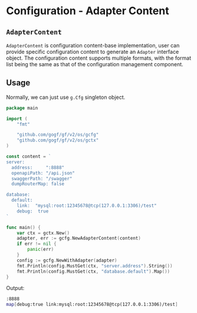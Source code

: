 # Configuration - Adapter Content

## `AdapterContent`

`AdapterContent` is configuration content-base implementation, user can provide specific configuration content to generate an `Adapter` interface object. The configuration content supports multiple formats, with the format list being the same as that of the configuration management component.

## Usage

Normally, we can just use `g.Cfg` singleton object.

```go
package main

import (
    "fmt"

    "github.com/gogf/gf/v2/os/gcfg"
    "github.com/gogf/gf/v2/os/gctx"
)

const content = `
server:
  address:     ":8888"
  openapiPath: "/api.json"
  swaggerPath: "/swagger"
  dumpRouterMap: false

database:
  default:
    link:  "mysql:root:12345678@tcp(127.0.0.1:3306)/test"
    debug:  true
`

func main() {
    var ctx = gctx.New()
    adapter, err := gcfg.NewAdapterContent(content)
    if err != nil {
        panic(err)
    }
    config := gcfg.NewWithAdapter(adapter)
    fmt.Println(config.MustGet(ctx, "server.address").String())
    fmt.Println(config.MustGet(ctx, "database.default").Map())
}
```

Output:

```bash
:8888
map[debug:true link:mysql:root:12345678@tcp(127.0.0.1:3306)/test]
```

